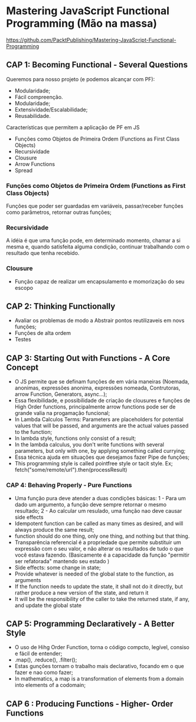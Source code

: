 # Mastering JavaScript Functional Programming (Mão na massa)

https://github.com/PacktPublishing/Mastering-JavaScript-Functional-Programming

## CAP 1: Becoming Functional - Several Questions

Queremos para nosso projeto (e podemos alcançar com PF):

- Modularidade;
- Fácil compreenção.
- Modularidade;
- Extensividade/Escalabilidade;
- Reusabilidade.

Características que permitem a aplicação de PF em JS

- Funções como Objetos de Primeira Ordem (Functions as First Class Objects)
- Recursividade
- Clousure
- Arrow Functions
- Spread

### Funções como Objetos de Primeira Ordem (Functions as First Class Objects)

Funções que poder ser guardadas em variáveis, passar/receber funções como parâmetros, retornar outras funções;

### Recursividade

A idéia é que uma função pode, em determinado momento, chamar a si mesma e, quando satisfeita alguma condição, continuar trabalhando com o resultado que tenha recebido.

### Clousure

- Função capaz de realizar um encapsulamento e momorização do seu escopo

## CAP 2: Thinking Functionally

- Avaliar os problemas de modo a Abstrair pontos reutilizaveis em novs funções;
- Funções de alta ordem
- Testes

## CAP 3: Starting Out with Functions - A Core Concept

- O JS permite que se definam funções de em vária maneiras (Noemada, anonimas, expressões anonima, expressões nomeada, Contrutoras, arrow Function, Generators, async...);
- Essa flexibilidade, e possibilidade de criação de clousures e funções de High Order functions, principalmente arrow functions pode ser de grande valia na progamação funcional;
- In Lambda Calculos Terms: Parameters are placeholders for potential values that will be passed, and arguments are the actual values passed to the function;
- In lambda style, functions only consist of a result;
- In the lambda calculus, you don't write functions with several parameters, but only with
  one, by applying something called currying;
- Essa técnica ajuda em situações que desejamos fazer Pipe de funções;
- This programming style is called pointfree style or tacit style. Ex; fetch("some/remote/url").then(processResult)

### CAP 4: Behaving Properly - Pure Functions

- Uma função pura deve atender a duas condições básicas:
  1 - Para um dado um argumento, a função deve sempre retornar o mesmo resultado;
  2 - Ao calcular um resulado, uma função nao deve causar side effects
- Idempotent function can be called as many times as desired, and will always produce
  the same result;
- function should do one thing, only one thing, and nothing but that thing.
- Transparência referencial é a propriedade que permite substituir um
  expressão com o seu valor, e não alterar os resultados de tudo o que você estava fazendo. (Basicamente é a capacidade da função "permitir ser refatorada" mantendo seu estado )
- Side effects: some change in state;
- Provide whatever is needed of the global state to the function, as arguments
- If the function needs to update the state, it shall not do it directly, but rather produce a new version of the state, and return it
- It will be the responsibility of the caller to take the returned state, if any, and
  update the global state

## CAP 5: Programming Declaratively - A Better Style

- O uso de Hihg Order Function, torna o código compcto, legível, consiso e fácil de entender;
- .map(), .reduce(), .filter();
- Estas gunções tornam o trabalho mais declarativo, focando em o que fazer e nao como fazer;
- In mathematics, a map is a transformation of elements from a domain into elements
  of a codomain;

## CAP 6 : Producing Functions - Higher- Order Functions
